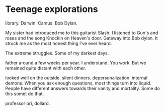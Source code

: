 

# Teenage explorations

library. Darwin. Camus. Bob Dylan.

My sister had introduced me to this guitarist Slash. I listened to Gun's and roses and the song Knockin on Heaven's door. Gateway into Bob dylan. It struck me as the most honest thing I've ever heard.

The extreme struggles. Some of my darkest days.

father around a few weeks per year. I understand. You work. But we remained quite distant with each other.

looked well on the outside. silent dinners. depersonalization. internal demons. When you ask enough questions, most things turn into liquid. People have different answers towards their vanity and mortality. Some do this somet do that.

professor ori, dollard.
